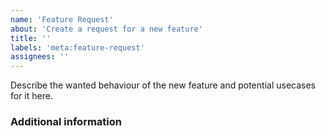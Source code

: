 ```yaml
---
name: 'Feature Request'
about: 'Create a request for a new feature'
title: ''
labels: 'meta:feature-request'
assignees: ''
---
```


<!--
Before requesting a new feature make sure it hasn't been requested already.
https://github.com/mpv-android/mpv-android/labels/feature%20request
-->

Describe the wanted behaviour of the new feature and potential usecases for it here.

### Additional information

<!--
If relevant to your request you can specify your Android version, mpv-android version,
mpv.conf contents or screenshots here.
-->
